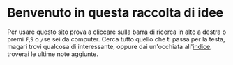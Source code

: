 # Benvenuto in questa raccolta di idee

Per usare questo sito prova a cliccare sulla barra di ricerca in alto a destra o premi `F`,`S` o `/`se sei da computer. Cerca tutto quello che ti passa per la testa, magari trovi qualcosa di interessante, oppure dai un'occhiata all'[indice](dex/changes.md), troverai le ultime note aggiunte.
